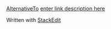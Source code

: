 
[AlternativeTo](https://alternativeto.net/)
[enter link description here](https://apps.dev.microsoft.com/#/appList)

Written with [StackEdit](https://stackedit.io)
<!--stackedit_data:
eyJoaXN0b3J5IjpbLTE5MDQ3NjU0MzVdfQ==
-->